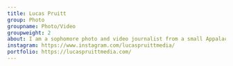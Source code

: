 ```yaml
---
title: Lucas Pruitt
group: Photo
groupname: Photo/Video
groupweight: 2
about: I am a sophomore photo and video journalist from a small Appalachian Mountain town.  I found my passion for visual storytelling at 8 years old when I found my mom’s old camcorder hidden in the closet.
instagram: https://www.instagram.com/lucaspruittmedia/
portfolio: https://lucaspruittmedia.com/
---
```

